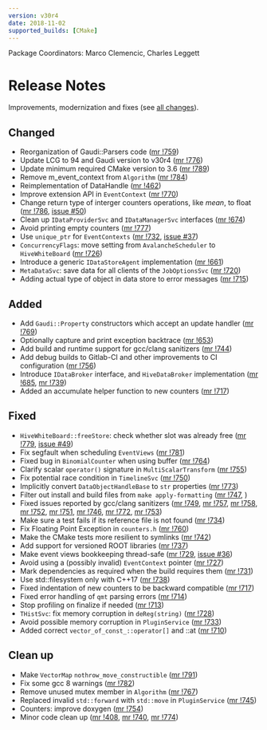 ```yaml
---
version: v30r4
date: 2018-11-02
supported_builds: [CMake]
---
```

Package Coordinators: Marco Clemencic, Charles Leggett

# Release Notes
Improvements, modernization and fixes (see [all changes][]).

## Changed
- Reorganization of Gaudi::Parsers code ([mr !759][])
- Update LCG to 94 and Gaudi version to v30r4 ([mr !776][])
- Update minimum required CMake version to 3.6 ([mr !789][])
- Remove m_event_context from `Algorithm` ([mr !784][])
- Reimplementation of DataHandle ([mr !462][])
- Improve extension API in `EventContext` ([mr !770][])
- Change return type of interger counters operations, like _mean_, to float ([mr !786][], [issue #50][])
- Clean up `IDataProviderSvc` and `IDataManagerSvc` interfaces ([mr !674][])
- Avoid printing empty counters ([mr !777][])
- Use `unique_ptr` for `EventContexts` ([mr !732][], [issue #37][])
- `ConcurrencyFlags`: move setting from `AvalancheScheduler` to `HiveWhiteBoard` ([mr !726][])
- Introduce a generic `IDataStoreAgent` implementation ([mr !661][])
- `MetaDataSvc`: save data for all clients of the `JobOptionsSvc` ([mr !720][])
- Adding actual type of object in data store to error messages ([mr !715][])

## Added
- Add `Gaudi::Property` constructors which accept an update handler ([mr !769][])
- Optionally capture and print exception backtrace ([mr !653][])
- Add build and runtime support for gcc/clang sanitizers ([mr !744][])
- Add debug builds to Gitlab-CI and other improvements to CI configuration ([mr !756][])
- Introduce `IDataBroker` interface, and `HiveDataBroker` implementation ([mr !685][], [mr !739][])
- Added an accumulate helper function to new counters ([mr !717][])

## Fixed
- `HiveWhiteBoard::freeStore`: check whether slot was already free ([mr !779][], [issue #49][])
- Fix segfault when scheduling `EventViews` ([mr !781][])
- Fixed bug in `BinomialCounter` when using buffer ([mr !764][])
- Clarify scalar `operator()` signature in `MultiScalarTransform` ([mr !755][])
- Fix potential race condition in `TimelineSvc` ([mr !750][])
- Implicitly convert `DataObjectHandleBase` to `str` properties ([mr !773][])
- Filter out install and build files from `make apply-formatting` ([mr !747][], )
- Fixed issues reported by gcc/clang sanitizers ([mr !749][], [mr !757][], [mr !758][], [mr !752][], [mr !751][], [mr !746][], [mr !772][], [mr !753][])
- Make sure a test fails if its reference file is not found ([mr !734][])
- Fix Floating Point Exception in `counters.h` ([mr !760][])
- Make the CMake tests more resilient to symlinks ([mr !742][])
- Add support for versioned ROOT libraries ([mr !737][])
- Make event views bookkeeping thread-safe ([mr !729][], [issue #36][])
- Avoid using a (possibly invalid) `EventContext` pointer ([mr !727][])
- Mark dependencies as required when the build requires them ([mr !731][])
- Use std::filesystem only with C++17 ([mr !738][])
- Fixed indentation of new counters to be backward compatible ([mr !717][])
- Fixed error handling of `qmt` parsing errors ([mr !714][])
- Stop profiling on finalize if needed ([mr !713][])
- `THistSvc`: fix memory corruption in `deReg(string)` ([mr !728][])
- Avoid possible memory corruption in `PluginService` ([mr !733][])
- Added correct `vector_of_const_::operator[]` and ::at ([mr !710][])

## Clean up
- Make `VectorMap` `nothrow_move_constructible` ([mr !791][])
- Fix some gcc 8 warnings ([mr !782][])
- Remove unused mutex member in `Algorithm` ([mr !767][])
- Replaced invalid `std::forward` with `std::move` in `PluginService` ([mr !745][])
- Counters: improve doxygen ([mr !754][])
- Minor code clean up ([mr !408][], [mr !740][], [mr !774][])


[mr !791]: https://gitlab.cern.ch/gaudi/Gaudi/merge_requests/791
[mr !789]: https://gitlab.cern.ch/gaudi/Gaudi/merge_requests/789
[mr !786]: https://gitlab.cern.ch/gaudi/Gaudi/merge_requests/786
[mr !784]: https://gitlab.cern.ch/gaudi/Gaudi/merge_requests/784
[mr !782]: https://gitlab.cern.ch/gaudi/Gaudi/merge_requests/782
[mr !781]: https://gitlab.cern.ch/gaudi/Gaudi/merge_requests/781
[mr !779]: https://gitlab.cern.ch/gaudi/Gaudi/merge_requests/779
[mr !777]: https://gitlab.cern.ch/gaudi/Gaudi/merge_requests/777
[mr !776]: https://gitlab.cern.ch/gaudi/Gaudi/merge_requests/776
[mr !774]: https://gitlab.cern.ch/gaudi/Gaudi/merge_requests/774
[mr !773]: https://gitlab.cern.ch/gaudi/Gaudi/merge_requests/773
[mr !772]: https://gitlab.cern.ch/gaudi/Gaudi/merge_requests/772
[mr !770]: https://gitlab.cern.ch/gaudi/Gaudi/merge_requests/770
[mr !769]: https://gitlab.cern.ch/gaudi/Gaudi/merge_requests/769
[mr !767]: https://gitlab.cern.ch/gaudi/Gaudi/merge_requests/767
[mr !764]: https://gitlab.cern.ch/gaudi/Gaudi/merge_requests/764
[mr !760]: https://gitlab.cern.ch/gaudi/Gaudi/merge_requests/760
[mr !759]: https://gitlab.cern.ch/gaudi/Gaudi/merge_requests/759
[mr !758]: https://gitlab.cern.ch/gaudi/Gaudi/merge_requests/758
[mr !757]: https://gitlab.cern.ch/gaudi/Gaudi/merge_requests/757
[mr !756]: https://gitlab.cern.ch/gaudi/Gaudi/merge_requests/756
[mr !755]: https://gitlab.cern.ch/gaudi/Gaudi/merge_requests/755
[mr !754]: https://gitlab.cern.ch/gaudi/Gaudi/merge_requests/754
[mr !753]: https://gitlab.cern.ch/gaudi/Gaudi/merge_requests/753
[mr !752]: https://gitlab.cern.ch/gaudi/Gaudi/merge_requests/752
[mr !751]: https://gitlab.cern.ch/gaudi/Gaudi/merge_requests/751
[mr !750]: https://gitlab.cern.ch/gaudi/Gaudi/merge_requests/750
[mr !749]: https://gitlab.cern.ch/gaudi/Gaudi/merge_requests/749
[mr !747]: https://gitlab.cern.ch/gaudi/Gaudi/merge_requests/747
[mr !746]: https://gitlab.cern.ch/gaudi/Gaudi/merge_requests/746
[mr !745]: https://gitlab.cern.ch/gaudi/Gaudi/merge_requests/745
[mr !744]: https://gitlab.cern.ch/gaudi/Gaudi/merge_requests/744
[mr !742]: https://gitlab.cern.ch/gaudi/Gaudi/merge_requests/742
[mr !740]: https://gitlab.cern.ch/gaudi/Gaudi/merge_requests/740
[mr !739]: https://gitlab.cern.ch/gaudi/Gaudi/merge_requests/739
[mr !738]: https://gitlab.cern.ch/gaudi/Gaudi/merge_requests/738
[mr !737]: https://gitlab.cern.ch/gaudi/Gaudi/merge_requests/737
[mr !734]: https://gitlab.cern.ch/gaudi/Gaudi/merge_requests/734
[mr !733]: https://gitlab.cern.ch/gaudi/Gaudi/merge_requests/733
[mr !732]: https://gitlab.cern.ch/gaudi/Gaudi/merge_requests/732
[mr !731]: https://gitlab.cern.ch/gaudi/Gaudi/merge_requests/731
[mr !729]: https://gitlab.cern.ch/gaudi/Gaudi/merge_requests/729
[mr !728]: https://gitlab.cern.ch/gaudi/Gaudi/merge_requests/728
[mr !727]: https://gitlab.cern.ch/gaudi/Gaudi/merge_requests/727
[mr !726]: https://gitlab.cern.ch/gaudi/Gaudi/merge_requests/726
[mr !720]: https://gitlab.cern.ch/gaudi/Gaudi/merge_requests/720
[mr !717]: https://gitlab.cern.ch/gaudi/Gaudi/merge_requests/717
[mr !715]: https://gitlab.cern.ch/gaudi/Gaudi/merge_requests/715
[mr !714]: https://gitlab.cern.ch/gaudi/Gaudi/merge_requests/714
[mr !713]: https://gitlab.cern.ch/gaudi/Gaudi/merge_requests/713
[mr !710]: https://gitlab.cern.ch/gaudi/Gaudi/merge_requests/710
[mr !685]: https://gitlab.cern.ch/gaudi/Gaudi/merge_requests/685
[mr !674]: https://gitlab.cern.ch/gaudi/Gaudi/merge_requests/674
[mr !661]: https://gitlab.cern.ch/gaudi/Gaudi/merge_requests/661
[mr !653]: https://gitlab.cern.ch/gaudi/Gaudi/merge_requests/653
[mr !462]: https://gitlab.cern.ch/gaudi/Gaudi/merge_requests/462
[mr !408]: https://gitlab.cern.ch/gaudi/Gaudi/merge_requests/408

[issue #50]: https://gitlab.cern.ch/gaudi/Gaudi/issues/50
[issue #49]: https://gitlab.cern.ch/gaudi/Gaudi/issues/49
[issue #37]: https://gitlab.cern.ch/gaudi/Gaudi/issues/37
[issue #36]: https://gitlab.cern.ch/gaudi/Gaudi/issues/36

[all changes]: https://gitlab.cern.ch/gaudi/Gaudi/compare/v30r3...v30r4
